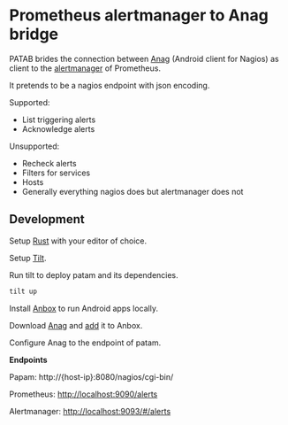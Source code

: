 # Prometheus alertmanager to Anag bridge

PATAB brides the connection between [Anag](https://damien.degois.info/android/aNag/) (Android client for Nagios) as client to the [alertmanager](https://prometheus.io/docs/alerting/latest/alertmanager/) of Prometheus.

It pretends to be a nagios endpoint with json encoding.

Supported:
- List triggering alerts
- Acknowledge alerts

Unsupported:
- Recheck alerts
- Filters for services
- Hosts
- Generally everything nagios does but alertmanager does not

## Development

Setup [Rust](https://rustup.rs/) with your editor of choice.

Setup [Tilt](https://docs.tilt.dev/install.html).

Run tilt to deploy patam and its dependencies.
``` bash
tilt up
```

Install [Anbox](https://docs.anbox.io/userguide/install.html) to run Android apps locally.

Download [Anag](https://apkpure.com/de/anag/info.degois.damien.android.aNag) and [add](https://docs.anbox.io/userguide/install_apps.html) it to Anbox.

Configure Anag to the endpoint of patam.

__Endpoints__

Papam: http://{host-ip}:8080/nagios/cgi-bin/

Prometheus: [http://localhost:9090/alerts](http://localhost:9090/alerts)

Alertmanager: [http://localhost:9093/#/alerts](http://localhost:9093/#/alerts)
